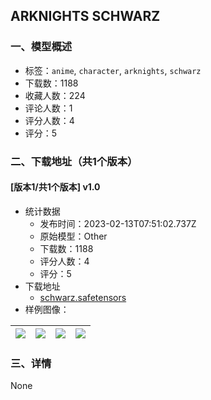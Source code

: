## ARKNIGHTS SCHWARZ
### 一、模型概述

- 标签：`anime`, `character`, `arknights`, `schwarz`
- 下载数：1188
- 收藏人数：224
- 评论人数：1
- 评分人数：4
- 评分：5

### 二、下载地址（共1个版本）

#### [版本1/共1个版本] v1.0

- 统计数据
  - 发布时间：2023-02-13T07:51:02.737Z
  - 原始模型：Other
  - 下载数：1188
  - 评分人数：4
  - 评分：5
- 下载地址
  - [schwarz.safetensors](https://civitai.com/api/download/models/9962)
- 样例图像：

| <img src="https://image.civitai.com/xG1nkqKTMzGDvpLrqFT7WA/481e7f60-8f04-4b64-21a5-602d6194eb00/width=450/97057.jpeg" /> | <img src="https://image.civitai.com/xG1nkqKTMzGDvpLrqFT7WA/01cf4b7f-3863-489e-64cb-bd957aac0400/width=450/97061.jpeg" /> | <img src="https://image.civitai.com/xG1nkqKTMzGDvpLrqFT7WA/6279bfb9-f9f3-4748-70a7-67fd9867d300/width=450/97060.jpeg" /> | <img src="https://image.civitai.com/xG1nkqKTMzGDvpLrqFT7WA/3b98e063-70b0-4167-94f7-89647709e100/width=450/97059.jpeg" /> |
| ---- | ---- | ---- | ---- |


### 三、详情
None